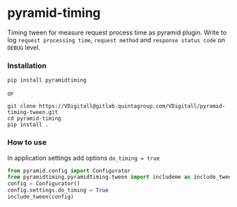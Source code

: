 # pyramid-timing

Timing tween for measure request process time as pyramid plugin.
Write to log `request processing time`, `request method` and `response status code` on `DEBUG` level.

### Installation

```shell
pip install pyramidtiming
```

or

```shell
git clone https://VDigitall@gitlab.quintagroup.com/VDigitall/pyramid-timing-tween.git
cd pyramid-timing
pip install .
```

### How to use

In application settings add options `do_timing = true`

```python
from pyramid.config import Configurator
from pyramidtiming.pyramidtiming.tween import includeme as include_tween
config = Configurator()
config.settings.do_timing = True
include_tween(config)
```
